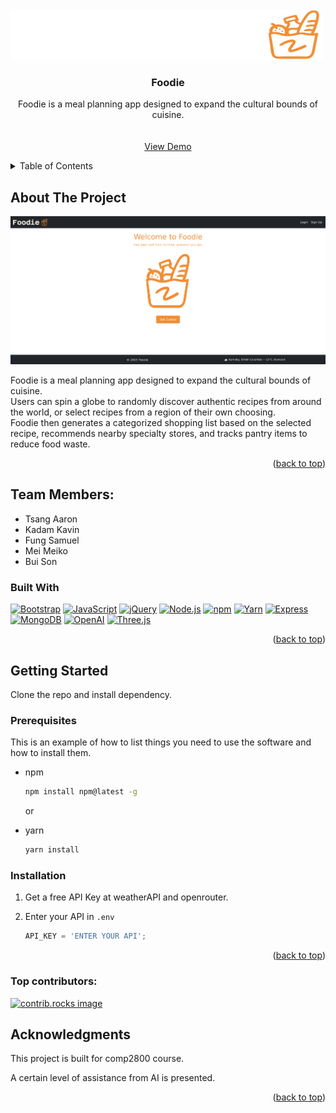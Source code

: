 
<!-- PROJECT SHIELDS -->
<!--
*** I'm using markdown "reference style" links for readability.
*** Reference links are enclosed in brackets [ ] instead of parentheses ( ).
*** See the bottom of this document for the declaration of the reference variables
*** for contributors-url, forks-url, etc. This is an optional, concise syntax you may use.
*** https://www.markdownguide.org/basic-syntax/#reference-style-links
-->

<!-- PROJECT LOGO -->
<br />
<div>
  <a href="https://github.com/sonboiii/2800-202510-BBY18">
    <img src="public/images/foodieWhite.png" alt="Logo" width="500" height="80">
  </a>

<h3 align="center">Foodie</h3>

  <p align="center">
    Foodie is a meal planning app designed to expand the cultural bounds of cuisine. 
    <br />
    <br />
    <br />
    <a href="https://foodie-0fu4.onrender.com">View Demo</a>
  </p>
</div>



<!-- TABLE OF CONTENTS -->
<details>
  <summary>Table of Contents</summary>
  <ol>
    <li>
      <a href="#about-the-project">About The Project</a>
      <ul>
        <li><a href="#built-with">Built With</a></li>
      </ul>
    </li>
    <li>
      <a href="#getting-started">Getting Started</a>
    </li>
    <li><a href="#contributing">Contributing</a></li>
    <li><a href="#acknowledgments">Acknowledgments</a></li>
  </ol>
</details>



<!-- ABOUT THE PROJECT -->
## About The Project

[![Product Name Screen Shot][product-screenshot]](https://foodie-0fu4.onrender.com)

Foodie is a meal planning app designed to expand the cultural bounds of cuisine.   
Users can spin a globe to randomly discover authentic recipes from around the world, or select recipes from a region of their own choosing.   
Foodie then generates a categorized shopping list based on the selected recipe, recommends nearby specialty stores, and tracks pantry items to reduce food waste.  

<p align="right">(<a href="#readme-top">back to top</a>)</p>

## Team Members:
- Tsang	Aaron
- Kadam	Kavin
- Fung Samuel
- Mei Meiko
- Bui Son

### Built With


[![Bootstrap][Bootstrap.com]][Bootstrap-url] [![JavaScript][JavaScript.com]][JS-url] [![jQuery][JQuery.com]][JQuery-url]
[![Node.js][nodejs.org]][node-url] [![npm][npmjs.com]][npm-url] [![Yarn][yarnpkg.com]][yarn-url]
[![Express][expressjs.com]][express-url] [![MongoDB][mongodb.com]][mongo-url]
[![OpenAI][openai.com]][openai-url] [![Three.js][threejs.org]][three-url]

<p align="right">(<a href="#readme-top">back to top</a>)</p>



<!-- GETTING STARTED -->
## Getting Started

Clone the repo and install dependency.

### Prerequisites

This is an example of how to list things you need to use the software and how to install them.
* npm
  ```sh
  npm install npm@latest -g
  ```
  or  
  
* yarn
  ```sh
  yarn install
   ```

### Installation

1. Get a free API Key at weatherAPI and openrouter.

2. Enter your API in `.env`
   ```js
   API_KEY = 'ENTER YOUR API';
   ```


<p align="right">(<a href="#readme-top">back to top</a>)</p>



### Top contributors:

<a href="https://github.com/sonboiii/2800-202510-BBY18/graphs/contributors">
  <img src="https://contrib.rocks/image?repo=sonboiii/2800-202510-BBY18" alt="contrib.rocks image" />
</a>





<!-- ACKNOWLEDGMENTS -->
## Acknowledgments

This project is built for comp2800 course.

A certain level of assistance from AI is presented.

<p align="right">(<a href="#readme-top">back to top</a>)</p>



<!-- MARKDOWN LINKS & IMAGES -->
[Bootstrap.com]: https://img.shields.io/badge/Bootstrap-563D7C?style=for-the-badge&logo=bootstrap&logoColor=white
[Bootstrap-url]: https://getbootstrap.com
[JavaScript.com]: https://img.shields.io/badge/JavaScript-F7DF1E?style=for-the-badge&logo=javascript&logoColor=black
[JS-url]: https://developer.mozilla.org/en-US/docs/Web/JavaScript
[JQuery.com]: https://img.shields.io/badge/jQuery-0769AD?style=for-the-badge&logo=jquery&logoColor=white
[JQuery-url]: https://jquery.com
[nodejs.org]: https://img.shields.io/badge/Node.js-339933?style=for-the-badge&logo=nodedotjs&logoColor=white
[node-url]: https://nodejs.org
[npmjs.com]: https://img.shields.io/badge/npm-CB3837?style=for-the-badge&logo=npm&logoColor=white
[npm-url]: https://www.npmjs.com
[yarnpkg.com]: https://img.shields.io/badge/Yarn-2C8EBB?style=for-the-badge&logo=yarn&logoColor=white
[yarn-url]: https://yarnpkg.com
[expressjs.com]: https://img.shields.io/badge/Express-000000?style=for-the-badge&logo=express&logoColor=white
[express-url]: https://expressjs.com
[mongodb.com]: https://img.shields.io/badge/MongoDB-47A248?style=for-the-badge&logo=mongodb&logoColor=white
[mongo-url]: https://www.mongodb.com
[openai.com]: https://img.shields.io/badge/OpenAI-412991?style=for-the-badge&logo=openai&logoColor=white
[openai-url]: https://openai.com
[threejs.org]: https://img.shields.io/badge/Three.js-000000?style=for-the-badge&logo=threedotjs&logoColor=white
[three-url]: https://threejs.org
[contributors-shield]: https://img.shields.io/github/contributors/sonboiii/2800-202510-BBY18.svg?style=for-the-badge
[contributors-url]: https://github.com/sonboiii/2800-202510-BBY18/graphs/contributors
[product-screenshot]: public/images/foodie_index.png